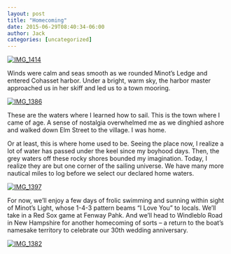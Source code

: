 ```yaml
---
layout: post
title: "Homecoming"
date: 2015-06-29T08:40:34-06:00
author: Jack
categories: [uncategorized]
---
```


[![IMG_1414](http://windleblo.com/wp-content/uploads/2015/06/IMG_1414.jpg)](/wp-content/uploads/2015/06/IMG_1414.jpg)

Winds were calm and seas smooth as we rounded Minot’s Ledge and entered Cohasset harbor. Under a bright, warm sky, the harbor master approached us in her skiff and led us to a town mooring.

[![IMG_1386](http://windleblo.com/wp-content/uploads/2015/06/IMG_1386.jpg)](/wp-content/uploads/2015/06/IMG_1386.jpg)

These are the waters where I learned how to sail. This is the town where I came of age. A sense of nostalgia overwhelmed me as we dinghied ashore and walked down Elm Street to the village. I was home.

Or at least, this is where home used to be. Seeing the place now, I realize a lot of water has passed under the keel since my boyhood days. Then, the grey waters off these rocky shores bounded my imagination. Today, I realize they are but one corner of the sailing universe. We have many more nautical miles to log before we select our declared home waters.

[![IMG_1397](http://windleblo.com/wp-content/uploads/2015/06/IMG_1397.jpg)](/wp-content/uploads/2015/06/IMG_1397.jpg)

For now, we’ll enjoy a few days of frolic swimming and sunning within sight of Minot’s Light, whose 1-4-3 pattern beams “I Love You” to locals. We’ll take in a Red Sox game at Fenway Pahk. And we’ll head to Windleblo Road in New Hampshire for another homecoming of sorts – a return to the boat’s namesake territory to celebrate our 30th wedding anniversary.

[![IMG_1382](http://windleblo.com/wp-content/uploads/2015/06/IMG_1382.jpg)](/wp-content/uploads/2015/06/IMG_1382.jpg)